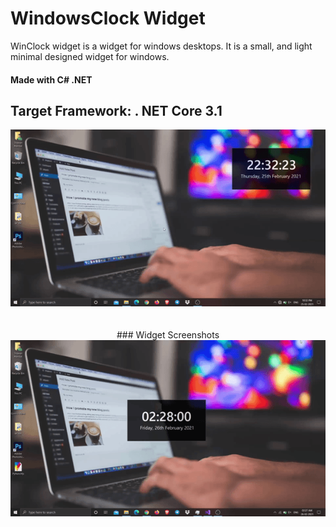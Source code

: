 # WindowsClock Widget

WinClock widget is a widget for windows desktops. It is a small, and light minimal designed widget for windows.

#### Made with C# .NET
## Target Framework: . NET Core 3.1

<p align="center">
  <img src="/src/screen.gif"> <br> <br> <br>
  ### Widget Screenshots
  <img src="/src/screen2.gif">
</p>
